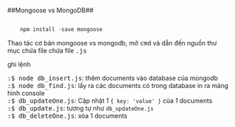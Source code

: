 ##Mongoose vs MongoDB##

```JAVASCRIPT

	npm install -save mongoose

```

Thao tác cơ bản mongoose vs mongodb, mở <kbd>cmd</kbd> và dẫn đến nguồn thư mục chứa file chứa file <kbd>.js</kbd>

ghi lệnh 

<kbd>:$ node db_insert.js</kbd>: thêm documents vào database của mongodb</br>
<kbd>:$ node db_find.js</kbd>: lấy ra các documents có trong database in ra màng hình console</br>
<kbd>:$ db_updateOne.js</kbd>: Cập nhật 1 `{ key: 'value' }` của 1 documents</br>
<kbd>:$ db_update.js</kbd>: tương tự như `db_updateOne.js`</br>
<kbd>:$ db_deleteOne.js</kbd>: xóa 1 documents

